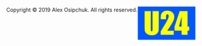 Copyright &copy; 2019 Alex Osipchuk. All rights reserved.
<a href="https://u24.gov.ua/" target="_blank" style="float: right;"><img src="/assets/U24.svg" alt="United24"/></a>
